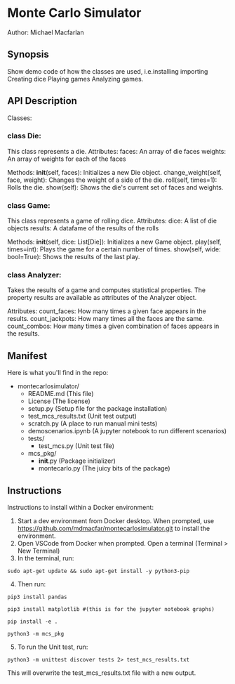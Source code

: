 # Monte Carlo Simulator
Author: Michael Macfarlan

## Synopsis 
Show demo code of how the classes are used, i.e.installing importing Creating dice Playing games Analyzing games. 

## API Description 

Classes: 

### class Die:
This class represents a die. 
Attributes:
faces: An array of die faces
weights: An array of weights for each of the faces

Methods:
__init__(self, faces): Initializes a new Die object.
change_weight(self, face, weight): Changes the weight of a side of the die.
roll(self, times=1): Rolls the die.
show(self): Shows the die's current set of faces and weights.

### class Game:
This class represents a game of rolling dice.
Attributes:
dice: A list of die objects
results: A datafame of the results of the rolls

Methods:
__init__(self, dice: List[Die]): Initializes a new Game object.
play(self, times=int): Plays the game for a certain number of times.
show(self, wide: bool=True): Shows the results of the last play.

### class Analyzer:
Takes the results of a game and computes statistical properties. 
The property results are available as attributes of the Analyzer object.

Attributes:
count_faces: How many times a given face appears in the results.
count_jackpots: How many times all the faces are the same.
count_combos: How many times a given combination of faces appears in the results.


## Manifest 
Here is what you'll find in the repo:

- montecarlosimulator/
  - README.md (This file)
  - License (The license)
  - setup.py (Setup file for the package installation)
  - test_mcs_results.txt (Unit test output)
  - scratch.py (A place to run manual mini tests)
  - demoscenarios.ipynb (A jupyter notebook to run different scenarios)
  - tests/
    - test_mcs.py (Unit test file)
  - mcs_pkg/
    - __init__.py (Package initializer)
    - montecarlo.py (The juicy bits of the package)



## Instructions 

Instructions to install within a Docker environment:

1. Start a dev environment from Docker desktop. When prompted, use https://github.com/mdmacfar/montecarlosimulator.git to install the environment.
2. Open VSCode from Docker when prompted. Open a terminal (Terminal > New Terminal)
3. In the terminal, run:
  
  ```sudo apt-get update && sudo apt-get install -y python3-pip```
  
4. Then run:

```pip3 install pandas```
  
  ```pip3 install matplotlib #(this is for the jupyter notebook graphs)```
  
  ```pip install -e .```
  
  ```python3 -m mcs_pkg ```
  
5. To run the Unit test, run:

  ```python3 -m unittest discover tests 2> test_mcs_results.txt```
  
This will overwrite the test_mcs_results.txt file with a new output.
